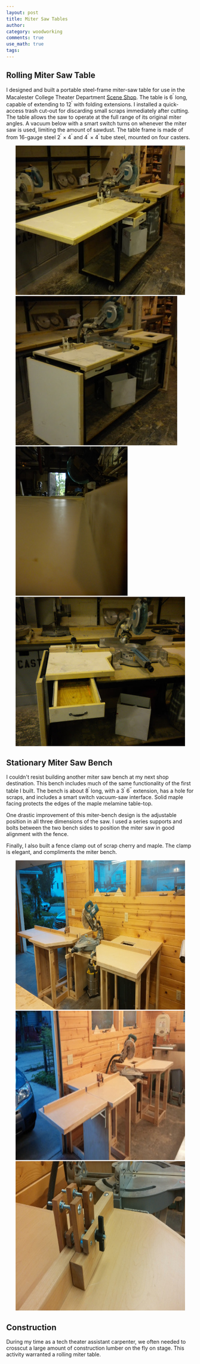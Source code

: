 ```yaml
---
layout: post
title: Miter Saw Tables
author:
category: woodworking
comments: true
use_math: true
tags: 
---
```


## Rolling Miter Saw Table

I designed and built a portable steel-frame miter-saw table for use in the
Macalester College Theater Department [Scene
Shop](http://www.macalester.edu/academics/theatreanddance/facilities/scenicandcostume/).
The table is 6$^\prime$ long, capable of extending to 12$^\prime$ with folding
extensions. I installed a quick-access trash cut-out for discarding small
scraps immediately after cutting. The table allows the saw to operate at the
full range of its original miter angles. A vacuum below with a smart switch
turns on whenever the miter saw is used, limiting the amount of sawdust. The
table frame is made of from 16-gauge steel 2$^\prime$ $\times$ 4$^\prime$ and
4$^\prime$ $\times$ 4$^\prime$ tube steel, mounted on four casters.

<div class="carouselContainer">
  <div class="variable-width">
    <div> <img src="/images/2015-09-14/miter_table1_front_01.jpg"
               style="height:400px"/> </div>
    <div> <img src="/images/2015-09-14/miter_table1_front_02.jpg"
               style="height:400px"/> </div>
    <div> <img src="/images/2015-09-14/miter_table1_fence.jpg"
               style="height:400px"/> </div>
    <div> <img src="/images/2015-09-14/miter_table1_drawer.png"
               style="height:400px"/> </div>
  </div>
</div>


## Stationary Miter Saw Bench

I couldn't resist building another miter saw bench at my next shop
destination.  This bench includes much of the same functionality of the first
table I built.  The bench is about 8$^\prime$ long, with a 3$^\prime$
6$^{\prime\prime}$ extension, has a hole for scraps, and includes a smart
switch vacuum-saw interface. Solid maple facing protects the edges of the maple
melamine table-top.

One drastic improvement of this miter-bench design is the adjustable position
in all three dimensions of the saw. I used a series supports and bolts between
the two bench sides to position the miter saw in good alignment with the fence.

Finally, I also built a fence clamp out of scrap cherry and maple. The clamp is
elegant, and compliments the miter bench.

<div class="carouselContainer">
  <div class="variable-width">
    <div> <img src="/images/2015-09-14/miter_table2_front_01.jpg"
               style="height:400px"/> </div>
    <div> <img src="/images/2015-09-14/miter_table2_front_02.jpg"
               style="height:400px"/> </div>
    <div> <img src="/images/2015-09-14/miter_table2_fence.jpg"
               style="height:400px"/> </div>
  </div>
</div>

## Construction

During my time as a tech theater assistant carpenter, we often needed to
crosscut a large amount of construction lumber on the fly on stage. This
activity warranted a rolling miter table.















<style>
    .slick-prev:before, .slick-next:before { 
        color:blue !important;
    }
    .slider {margin: 10%;}
.variable-width {
    width: 90%;
    margin: auto;
}
.multiple-items {
    width: 60%;
    margin: auto;
}
.single-item {
    width: 75%;
    margin: auto;
    text-align: center;
}
</style>

<script>
    $('.autoplay').slick({
      slidesToShow: 2,
      slidesToScroll: 1,
      autoplay: true,
      autoplaySpeed: 2000,
    });
    $('.variable-width').slick({
      dots: true,
      infinite: true,
      speed: 300,
      slidesToShow: 1,
      centerMode: true,
      variableWidth: true,
    });
    $('.fade').slick({
      dots: true,
      infinite: true,
      speed: 500,
      fade: true,
      cssEase: 'linear'
    });
    $('.multiple-items').slick({
      infinite: true,
      slidesToShow: 3,
      slidesToScroll: 3
    });
    $('.single-item').slick({
      centerMode: true,
      dots: true,
    });
</script>

